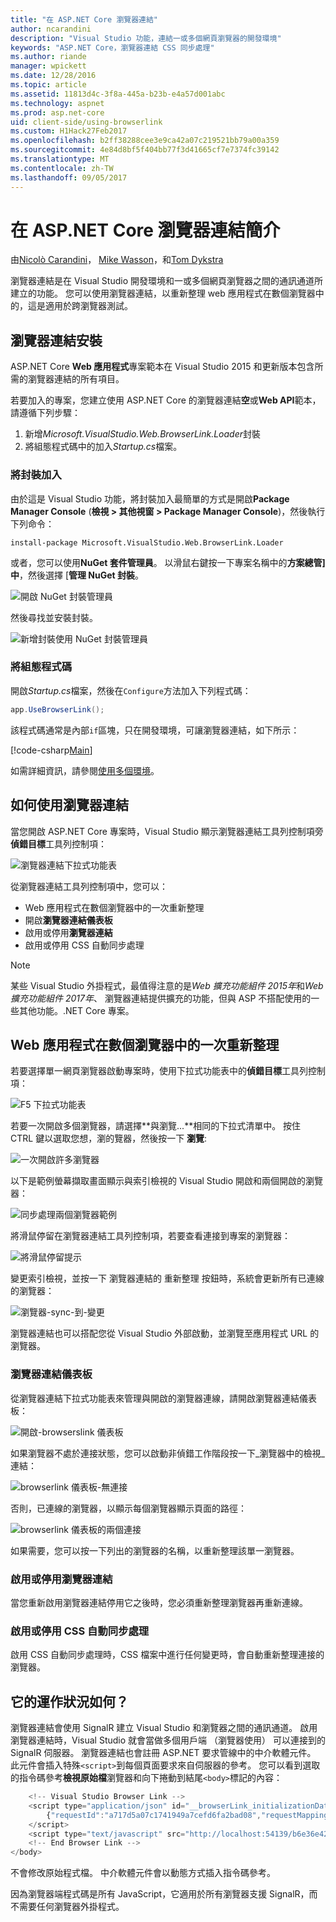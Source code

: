 ```yaml
---
title: "在 ASP.NET Core 瀏覽器連結"
author: ncarandini
description: "Visual Studio 功能，連結一或多個網頁瀏覽器的開發環境"
keywords: "ASP.NET Core，瀏覽器連結 CSS 同步處理"
ms.author: riande
manager: wpickett
ms.date: 12/28/2016
ms.topic: article
ms.assetid: 11813d4c-3f8a-445a-b23b-e4a57d001abc
ms.technology: aspnet
ms.prod: asp.net-core
uid: client-side/using-browserlink
ms.custom: H1Hack27Feb2017
ms.openlocfilehash: b2ff38288cee3e9ca42a07c219521bb79a00a359
ms.sourcegitcommit: 4e84d8bf5f404bb77f3d41665cf7e7374fc39142
ms.translationtype: MT
ms.contentlocale: zh-TW
ms.lasthandoff: 09/05/2017
---
```

# <a name="introduction-to-browser-link-in-aspnet-core"></a>在 ASP.NET Core 瀏覽器連結簡介 

由[Nicolò Carandini](https://github.com/ncarandini)， [Mike Wasson](https://github.com/MikeWasson)，和[Tom Dykstra](https://github.com/tdykstra)

瀏覽器連結是在 Visual Studio 開發環境和一或多個網頁瀏覽器之間的通訊通道所建立的功能。 您可以使用瀏覽器連結，以重新整理 web 應用程式在數個瀏覽器中的，這是適用於跨瀏覽器測試。

## <a name="browser-link-setup"></a>瀏覽器連結安裝

ASP.NET Core **Web 應用程式**專案範本在 Visual Studio 2015 和更新版本包含所需的瀏覽器連結的所有項目。

若要加入的專案，您建立使用 ASP.NET Core 的瀏覽器連結**空**或**Web API**範本，請遵循下列步驟：

1. 新增*Microsoft.VisualStudio.Web.BrowserLink.Loader*封裝 
2. 將組態程式碼中的加入*Startup.cs*檔案。

### <a name="add-the-package"></a>將封裝加入

由於這是 Visual Studio 功能，將封裝加入最簡單的方式是開啟**Package Manager Console** (**檢視 > 其他視窗 > Package Manager Console**)，然後執行下列命令：

```console
install-package Microsoft.VisualStudio.Web.BrowserLink.Loader
```

或者，您可以使用**NuGet 套件管理員**。  以滑鼠右鍵按一下專案名稱中的**方案總管] 中**，然後選擇 [**管理 NuGet 封裝**。 

![開啟 NuGet 封裝管理員](using-browserlink/_static/open-nuget-package-manager.png)

然後尋找並安裝封裝。

![新增封裝使用 NuGet 封裝管理員](using-browserlink/_static/add-package-with-nuget-package-manager.png)

### <a name="add-configuration-code"></a>將組態程式碼

開啟*Startup.cs*檔案，然後在`Configure`方法加入下列程式碼：

```csharp
app.UseBrowserLink();
```

該程式碼通常是內部`if`區塊，只在開發環境，可讓瀏覽器連結，如下所示：

[!code-csharp[Main](./using-browserlink/sample/BrowserLinkSample/src/BrowserLinkSample/Startup.cs?highlight=1,4&range=40-44)]

如需詳細資訊，請參閱[使用多個環境](../fundamentals/environments.md)。

## <a name="how-to-use-browser-link"></a>如何使用瀏覽器連結

當您開啟 ASP.NET Core 專案時，Visual Studio 顯示瀏覽器連結工具列控制項旁**偵錯目標**工具列控制項：

![瀏覽器連結下拉式功能表](using-browserlink/_static/browserLink-dropdown-menu.png)

從瀏覽器連結工具列控制項中，您可以：

- Web 應用程式在數個瀏覽器中的一次重新整理
- 開啟**瀏覽器連結儀表板**
- 啟用或停用**瀏覽器連結**
- 啟用或停用 CSS 自動同步處理

> [!NOTE]
> 某些 Visual Studio 外掛程式，最值得注意的是*Web 擴充功能組件 2015年*和*Web 擴充功能組件 2017年*、 瀏覽器連結提供擴充的功能，但與 ASP 不搭配使用的一些其他功能。.NET Core 專案。

## <a name="refresh-the-web-application-in-several-browsers-at-once"></a>Web 應用程式在數個瀏覽器中的一次重新整理

若要選擇單一網頁瀏覽器啟動專案時，使用下拉式功能表中的**偵錯目標**工具列控制項：

![F5 下拉式功能表](using-browserlink/_static/debug-target-dropdown-menu.png)

若要一次開啟多個瀏覽器，請選擇**與瀏覽...**相同的下拉式清單中。  按住 CTRL 鍵以選取您想，瀏的覽器，然後按一下 **瀏覽**:

![一次開啟許多瀏覽器](using-browserlink/_static/open-many-browsers-at-once.png)

以下是範例螢幕擷取畫面顯示與索引檢視的 Visual Studio 開啟和兩個開啟的瀏覽器：

![同步處理兩個瀏覽器範例](using-browserlink/_static/sync-with-two-browsers-example.png)

將滑鼠停留在瀏覽器連結工具列控制項，若要查看連接到專案的瀏覽器：

![將滑鼠停留提示](using-browserlink/_static/hoover-tip.png)

變更索引檢視，並按一下 瀏覽器連結的 重新整理 按鈕時，系統會更新所有已連線的瀏覽器：

![瀏覽器-sync-到-變更](using-browserlink/_static/browsers-sync-to-changes.png)

瀏覽器連結也可以搭配您從 Visual Studio 外部啟動，並瀏覽至應用程式 URL 的瀏覽器。

### <a name="the-browser-link-dashboard"></a>瀏覽器連結儀表板

從瀏覽器連結下拉式功能表來管理與開啟的瀏覽器連線，請開啟瀏覽器連結儀表板：

![開啟-browserslink 儀表板](using-browserlink/_static/open-browserlink-dashboard.png)

如果瀏覽器不處於連接狀態，您可以啟動非偵錯工作階段按一下_瀏覽器中的檢視_連結：

![browserlink 儀表板-無連接](using-browserlink/_static/browserlink-dashboard-no-connections.png)

否則，已連線的瀏覽器，以顯示每個瀏覽器顯示頁面的路徑：

![browserlink 儀表板的兩個連接](using-browserlink/_static/browserlink-dashboard-two-connections.png)

如果需要，您可以按一下列出的瀏覽器的名稱，以重新整理該單一瀏覽器。

### <a name="enable-or-disable-browser-link"></a>啟用或停用瀏覽器連結

當您重新啟用瀏覽器連結停用它之後時，您必須重新整理瀏覽器再重新連線。

### <a name="enable-or-disable-css-auto-sync"></a>啟用或停用 CSS 自動同步處理

啟用 CSS 自動同步處理時，CSS 檔案中進行任何變更時，會自動重新整理連接的瀏覽器。

## <a name="how-does-it-work"></a>它的運作狀況如何？

瀏覽器連結會使用 SignalR 建立 Visual Studio 和瀏覽器之間的通訊通道。 啟用瀏覽器連結時，Visual Studio 就會當做多個用戶端 （瀏覽器使用） 可以連接到的 SignalR 伺服器。 瀏覽器連結也會註冊 ASP.NET 要求管線中的中介軟體元件。 此元件會插入特殊`<script>`到每個頁面要求來自伺服器的參考。 您可以看到選取的指令碼參考**檢視原始檔**瀏覽器和向下捲動到結尾`<body>`標記的內容：

```javascript
    <!-- Visual Studio Browser Link -->
    <script type="application/json" id="__browserLink_initializationData">
        {"requestId":"a717d5a07c1741949a7cefd6fa2bad08","requestMappingFromServer":false}
    </script>
    <script type="text/javascript" src="http://localhost:54139/b6e36e429d034f578ebccd6a79bf19bf/browserLink" async="async"></script>
    <!-- End Browser Link -->
</body>
```

不會修改原始程式檔。 中介軟體元件會以動態方式插入指令碼參考。 

因為瀏覽器端程式碼是所有 JavaScript，它適用於所有瀏覽器支援 SignalR，而不需要任何瀏覽器外掛程式。
